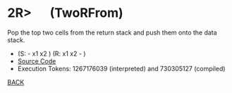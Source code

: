 # 2R&gt; &emsp; (TwoRFrom)
Pop the top two cells from the return stack and push them onto the data stack.
* (S: - x1 x2 )  (R: x1 x2 - )
* [Source Code](../words/core_ext/TwoRFrom.cs)
* Execution Tokens: 1267176039 (interpreted) and 730305127 (compiled)


[BACK](builtins.md#TwoRFrom)
